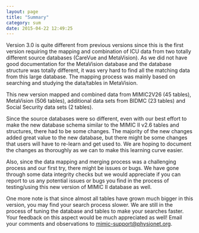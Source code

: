 ```yaml
---
layout: page
title: "Summary"
category: sum
date: 2015-04-22 12:49:25
---
```


Version 3.0 is quite different from previous versions since
this is the first version requiring the mapping and combination of ICU
data from two totally different source databases (CareVue and
MetaVision). As we did not have good documentation for the MetaVision
database and the database structure was totally different, it was very
hard to find all the matching data from this large database. The mapping
process was mainly based on searching and studying the data/tables in
MetaVision.

This new version mapped and combined data from MIMIC2V26 (45 tables),
MetaVision (506 tables), additional data sets from BIDMC (23 tables) and
Social Security data sets (2 tables).

Since the source databases were so different, even with our best effort
to make the new database schema similar to the MIMIC II v2.6 tables and
structures, there had to be some changes. The majority of the new
changes added great value to the new database, but there might be some
changes that users will have to re-learn and get used to. We are hoping
to document the changes as thoroughly as we can to make this learning
curve easier.

Also, since the data mapping and merging process was a challenging
process and our first try, there might be issues or bugs. We have gone
through some data integrity checks but we would appreciate if you can
report to us any potential issues or bugs you find in the process of
testing/using this new version of MIMIC II database as well.

One more note is that since almost all tables have grown much bigger in
this version, you may find your search process slower. We are still in
the process of tuning the database and tables to make your searches
faster. Your feedback on this aspect would be much appreciated as well!
Email your comments and observations to
[mimic-support@physionet.org](mimic-support@physionet.org).



